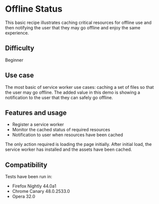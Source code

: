 # Offline Status

This basic recipe illustrates caching critical resources for offline use and then notifying the user that they may go offline and enjoy the same experience.

## Difficulty
Beginner

## Use case
The most basic of service worker use cases:  caching a set of files so that the user may go offline.  The added value in this demo is showing a notification to the user that they can safely go offline.

## Features and usage

- Register a service worker
- Monitor the cached status of required resources
- Notification to user when resources have been cached

The only action required is loading the page initially.  After initial load, the service worker has installed and the assets have been cached.

## Compatibility

Tests have been run in:

- Firefox Nightly 44.0a1
- Chrome Canary 48.0.2533.0
- Opera 32.0

